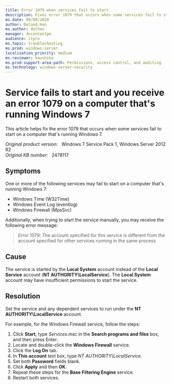 ```yaml
---
title: Error 1079 when services fail to start
description: Fixes error 1079 that occurs when some services fail to start on a computer that's running Windows 7.
ms.date: 09/08/2020
author: Deland-Han
ms.author: delhan
manager: dscontentpm
audience: itpro
ms.topic: troubleshooting
ms.prod: windows-server
localization_priority: medium
ms.reviewer: kaushika
ms.prod-support-area-path: Permissions, access control, and auditing
ms.technology: windows-server-security
---
```

# Service fails to start and you receive an error 1079 on a computer that's running Windows 7

This article helps fix the error 1079 that occurs when some services fail to start on a computer that's running Windows 7.

_Original product version:_ &nbsp; Windows 7 Service Pack 1, Windows Server 2012 R2  
_Original KB number:_ &nbsp; 2478117

## Symptoms

One or more of the following services may fail to start on a computer that's running Windows 7:

- Windows Time (W32Time)
- Windows Event Log (eventlog)
- Windows Firewall (MpsSvc)

Additionally, when trying to start the service manually, you may receive the following error message:

> Error 1079: The account specified for this service is different from the account specified for other services running in the same process

## Cause

The service is started by the **Local System** account instead of the **Local Service** account (**NT AUTHORITY\LocalService**). The **Local System** account may have insufficient permissions to start the service.

## Resolution

Set the service and any dependent services to run under the **NT AUTHORITY\LocalService** account.

For example, for the Windows Firewall service, follow the steps:

1. Click **Start**, type *Services.msc* in the **Search programs and files** box, and then press Enter.
2. Locate and double-click the **Windows Firewall** service.
3. Click the **Log On** tab.
4. In **This account** text box, type *NT AUTHORITY\LocalService*.
5. Set both **Password** fields blank.
6. Click **Apply** and then **OK**.
7. Repeat these steps for the **Base Filtering Engine** service.
8. Restart both services.
